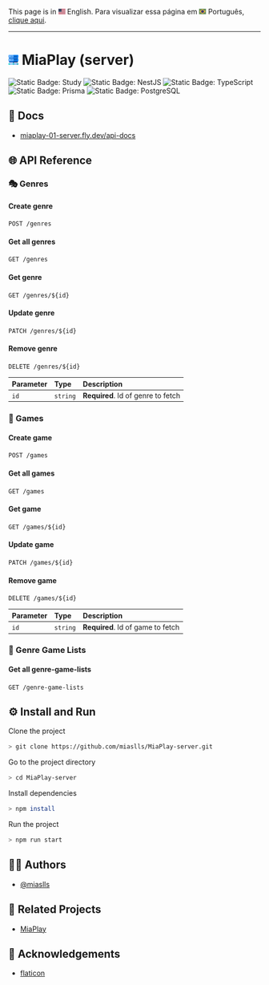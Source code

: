 This page is in <img src="assets/img/flag-en.png" width="14" alt="English"> English.
Para visualizar essa página em <img src="assets/img/flag-pt-br.png" width="14" alt="Português"> Português, [clique aqui](./README-ptbr.md).

---

# <img src="assets/img/server.png" width="20" alt="Server icon"> MiaPlay (server)

![Static Badge: Study](https://img.shields.io/badge/study-blue)
![Static Badge: NestJS](https://img.shields.io/badge/NestJS-5a5a5a?logo=nestjs)
![Static Badge: TypeScript](https://img.shields.io/badge/TypeScript-5a5a5a?logo=typescript)
![Static Badge: Prisma](https://img.shields.io/badge/Prisma-5a5a5a?logo=prisma)
![Static Badge: PostgreSQL](https://img.shields.io/badge/PostgreSQL-5a5a5a?logo=postgresql)

## 📄 Docs

- [miaplay-01-server.fly.dev/api-docs](https://miaplay-01-server.fly.dev/api-docs)

## 🌐 API Reference

### 🎭 Genres

#### Create genre

```http
POST /genres
```

#### Get all genres

```http
GET /genres
```

#### Get genre

```http
GET /genres/${id}
```

#### Update genre

```http
PATCH /genres/${id}
```

#### Remove genre

```http
DELETE /genres/${id}
```

| Parameter | Type     | Description                        |
| :-------- | :------- | :--------------------------------- |
| `id`      | `string` | **Required**. Id of genre to fetch |

### 🎲 Games

#### Create game

```http
POST /games
```

#### Get all games

```http
GET /games
```

#### Get game

```http
GET /games/${id}
```

#### Update game

```http
PATCH /games/${id}
```

#### Remove game

```http
DELETE /games/${id}
```

| Parameter | Type     | Description                       |
| :-------- | :------- | :-------------------------------- |
| `id`      | `string` | **Required**. Id of game to fetch |

### 📃 Genre Game Lists

#### Get all genre-game-lists

```http
GET /genre-game-lists
```

## ⚙️ Install and Run

Clone the project

```bash
> git clone https://github.com/miaslls/MiaPlay-server.git
```

Go to the project directory

```bash
> cd MiaPlay-server
```

Install dependencies

```bash
> npm install
```

Run the project

```bash
> npm run start
```

## 👩‍💻 Authors

- [@miaslls](https://www.github.com/miaslls)

## 📑 Related Projects

- [MiaPlay](https://github.com/miaslls/MiaPlay#readme)

## 🫶 Acknowledgements

- [flaticon](https://flaticon.com)
